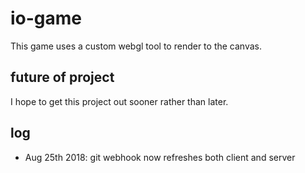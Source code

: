 # io-game

This game uses a custom webgl tool to render to the canvas.

## future of project

I hope to get this project out sooner rather than later.

## log
- Aug 25th 2018: git webhook now refreshes both client and server
